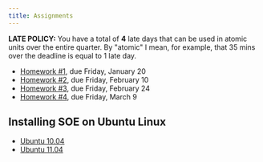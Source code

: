 ```yaml
---
title: Assignments 
---
```


**LATE POLICY:** You have a total of **4** late days that can be used in
atomic units over the entire quarter. By "atomic" I mean, for example, that
35 mins over the deadline is equal to 1 late day.

- [Homework #1](homeworks/hw1.html), due Friday, January 20 
- [Homework #2](homeworks/hw2.html), due Friday, February 10
- [Homework #3](homeworks/hw3.html), due Friday, February 24 
- [Homework #4](homeworks/hw4.html), due Friday, March 9


<!---
- [Final](homeworks/final.html)    , due Friday, March 23
-->

Installing SOE on Ubuntu Linux
------------------------------

- [Ubuntu 10.04](homeworks/soe-instructions-ubuntu-10.04.html)
- [Ubuntu 11.04](homeworks/soe-instructions-ubuntu-11.04.html)
